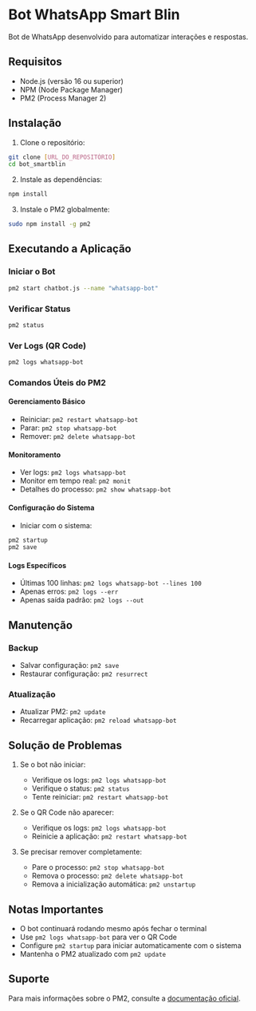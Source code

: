 # Bot WhatsApp Smart Blin

Bot de WhatsApp desenvolvido para automatizar interações e respostas.

## Requisitos

- Node.js (versão 16 ou superior)
- NPM (Node Package Manager)
- PM2 (Process Manager 2)

## Instalação

1. Clone o repositório:
```bash
git clone [URL_DO_REPOSITÓRIO]
cd bot_smartblin
```

2. Instale as dependências:
```bash
npm install
```

3. Instale o PM2 globalmente:
```bash
sudo npm install -g pm2
```

## Executando a Aplicação

### Iniciar o Bot
```bash
pm2 start chatbot.js --name "whatsapp-bot"
```

### Verificar Status
```bash
pm2 status
```

### Ver Logs (QR Code)
```bash
pm2 logs whatsapp-bot
```

### Comandos Úteis do PM2

#### Gerenciamento Básico
- Reiniciar: `pm2 restart whatsapp-bot`
- Parar: `pm2 stop whatsapp-bot`
- Remover: `pm2 delete whatsapp-bot`

#### Monitoramento
- Ver logs: `pm2 logs whatsapp-bot`
- Monitor em tempo real: `pm2 monit`
- Detalhes do processo: `pm2 show whatsapp-bot`

#### Configuração do Sistema
- Iniciar com o sistema: 
```bash
pm2 startup
pm2 save
```

#### Logs Específicos
- Últimas 100 linhas: `pm2 logs whatsapp-bot --lines 100`
- Apenas erros: `pm2 logs --err`
- Apenas saída padrão: `pm2 logs --out`

## Manutenção

### Backup
- Salvar configuração: `pm2 save`
- Restaurar configuração: `pm2 resurrect`

### Atualização
- Atualizar PM2: `pm2 update`
- Recarregar aplicação: `pm2 reload whatsapp-bot`

## Solução de Problemas

1. Se o bot não iniciar:
   - Verifique os logs: `pm2 logs whatsapp-bot`
   - Verifique o status: `pm2 status`
   - Tente reiniciar: `pm2 restart whatsapp-bot`

2. Se o QR Code não aparecer:
   - Verifique os logs: `pm2 logs whatsapp-bot`
   - Reinicie a aplicação: `pm2 restart whatsapp-bot`

3. Se precisar remover completamente:
   - Pare o processo: `pm2 stop whatsapp-bot`
   - Remova o processo: `pm2 delete whatsapp-bot`
   - Remova a inicialização automática: `pm2 unstartup`

## Notas Importantes

- O bot continuará rodando mesmo após fechar o terminal
- Use `pm2 logs whatsapp-bot` para ver o QR Code
- Configure `pm2 startup` para iniciar automaticamente com o sistema
- Mantenha o PM2 atualizado com `pm2 update`

## Suporte

Para mais informações sobre o PM2, consulte a [documentação oficial](https://pm2.keymetrics.io/docs/usage/quick-start/). 
